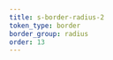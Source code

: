 ```yaml
---
title: s-border-radius-2
token_type: border
border_group: radius
order: 13
---
```

<span class="s-border-radius-2"></span>